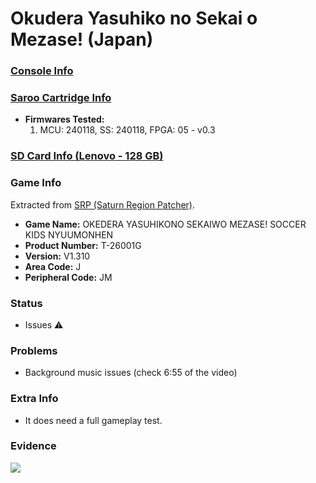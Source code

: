 # Okudera Yasuhiko no Sekai o Mezase! (Japan)

### [Console Info](../../../../../Info/Consoles/VA13/README.md)

### [Saroo Cartridge Info](../../../../../Info/Cartridges/RetroGameParadiseStore/1.32F/README.md)

- <b>Firmwares Tested:</b>
  1. MCU: 240118, SS: 240118, FPGA: 05 - v0.3

### [SD Card Info (Lenovo - 128 GB)](../../../../../Info/SdCards/Lenovo/128GB/fat32/README.md)

### Game Info

Extracted from [SRP (Saturn Region Patcher)](https://segaxtreme.net/resources/saturn-region-patcher.81/download).

- <b>Game Name:</b> OKEDERA YASUHIKONO SEKAIWO MEZASE! SOCCER KIDS NYUUMONHEN
- <b>Product Number:</b> T-26001G
- <b>Version:</b> V1.310
- <b>Area Code:</b> J
- <b>Peripheral Code:</b> JM

### Status

- Issues :warning:

### Problems

- Background music issues (check 6:55 of the video)

### Extra Info

- It does need a full gameplay test.

### Evidence

[![](https://img.youtube.com/vi/DDUNuwzx-k4/0.jpg)](https://www.youtube.com/watch?v=DDUNuwzx-k4)
